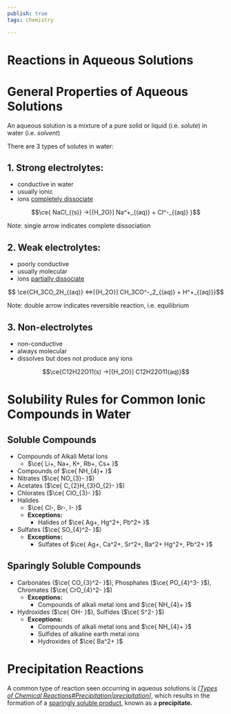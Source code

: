 ```yaml
---
publish: true
tags: chemistry

---
```

# Reactions in Aqueous Solutions


# General Properties of Aqueous Solutions
An aqueous solution is a mixture of a pure solid or liquid (i.e. *solute*) in water (i.e. *solvent*)

There are 3 types of solutes in water:
## 1. Strong electrolytes:
- conductive in water
- usually ionic
- ions [completely dissociate](#soluble-compounds)

$$\ce{ NaCl_{(s)} ->[{H_2O}] Na^+_{(aq)} + Cl^-_{(aq)} }$$

Note: single arrow indicates complete dissociation

## 2. Weak electrolytes:
- poorly conductive
- usually molecular
- ions [partially dissociate](#sparingly-soluble-compounds)

$$ \ce{CH_3CO_2H_{(aq)} <=>[{H_2O}] CH_3CO^-_2_{(aq)} + H^+_{(aq)}}$$

Note: double arrow indicates reversible reaction, i.e. equilibrium

## 3. Non-electrolytes
- non-conductive
- always molecular
- dissolves but does not produce any ions

$$\ce{C12H22O11(s) ->[{H_2O}] C12H22O11(aq)}$$


# Solubility Rules for Common Ionic Compounds in Water
## Soluble Compounds
- Compounds of Alkali Metal Ions
	- $\ce{ Li+, Na+, K+, Rb+, Cs+ }$
- Compounds of $\ce{ NH_{4}+ }$
- Nitrates ($\ce{ NO_{3}- }$)
- Acetates ($\ce{ C_{2}H_{3}O_{2}- }$)
- Chlorates ($\ce{ ClO_{3}- }$)
- Halides
	- $\ce{ Cl-, Br-, I- }$
	- **Exceptions:**
		- Halides of $\ce{ Ag+, Hg^2+, Pb^2+ }$
- Sulfates ($\ce{ SO_{4}^2- }$)
	- **Exceptions:**
		- Sulfates of $\ce{ Ag+, Ca^2+, Sr^2+, Ba^2+ Hg^2+, Pb^2+ }$



## Sparingly Soluble Compounds
- Carbonates ($\ce{ CO_{3}^2- }$), Phosphates ($\ce{ PO_{4}^3- }$), Chromates ($\ce{ CrO_{4}^2- }$)
	- **Exceptions:**
		- Compounds of alkali metal ions and $\ce{ NH_{4}+ }$
- Hydroxides ($\ce{ OH- }$), Sulfides ($\ce{ S^2- }$)
	- **Exceptions:**
		- Compounds of alkali metal ions and $\ce{ NH_{4}+ }$
		- Sulfides of alkaline earth metal ions
		- Hydroxides of $\ce{ Ba^2+ }$


# Precipitation Reactions
A common type of reaction seen occurring in aqueous solutions is *[[Types of Chemical Reactions#Precipitation|precipitation]]*, which results in the formation of a [sparingly soluble product](#sparingly-soluble-compounds), known as a **precipitate.**





[//begin]: # "Autogenerated link references for markdown compatibility"
[Types of Chemical Reactions#Precipitation|precipitation]: <Types of Chemical Reactions> "Types of Chemical Reactions"
[//end]: # "Autogenerated link references"